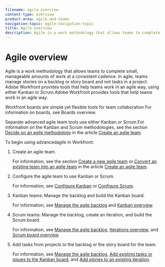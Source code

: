 ```yaml
---
filename: agile-overview
content-type: overview
product-area: agile-and-teams
navigation-topic: agile-navigation-topic
title: Agile overview
description: Agile is a work methodology that allows teams to complete small, manageable amounts of work at a consistent cadence. In agile, teams manage stories on a backlog or story board and not tasks in a project. Adobe Workfront provides tools that help teams work in an agile way, using either Kanban or Scrum.Adobe Workfront provides tools that help teams work in an agile way.
---
```


# Agile overview

Agile is a work methodology that allows teams to complete small, manageable amounts of work at a consistent cadence. In agile, teams manage stories on a backlog or story board and not tasks in a project. Adobe Workfront provides tools that help teams work in an agile way, using either Kanban or Scrum.Adobe Workfront provides tools that help teams work in an agile way.

Workfront boards are simple yet flexible tools for team collaboration For information on boards, see Boards overview.

Separate advanced agile team tools use either Kanban or Scrum.For information on the Kanban and Scrum methodologies, see the section [Decide on an agile methodology](../agile/get-started-with-agile-in-workfront/create-an-agile-team.md#deciding) in the article [Create an agile team](../agile/get-started-with-agile-in-workfront/create-an-agile-team.md).

To begin using advancedagile in Workfront:

1. Create an agile team.

   For information, see the section [Create a new agile team](../agile/get-started-with-agile-in-workfront/create-an-agile-team.md#creating-an-agile-team-from-scratch) or [Convert an existing team into an agile team](../agile/get-started-with-agile-in-workfront/create-an-agile-team.md#converting-an-existing-team-into-an-agaile-team) in the article [Create an agile team](../agile/get-started-with-agile-in-workfront/create-an-agile-team.md).

1. Configure the agile team to use Kanban or Scrum.

   For information, see [Configure Kanban](../agile/get-started-with-agile-in-workfront/configure-kanban.md) or [Configure Scrum](../agile/get-started-with-agile-in-workfront/configure-scrum.md).

1. Kanban teams: Manage the backlog and build the Kanban board.

   For information, see [Manage the agile backlog](../agile/work-in-an-agile-environment/manage-the-agile-backlog.md) and [Kanban overview](../agile/use-kanban-in-an-agile-team/kanban-overview.md).

1. Scrum teams: Manage the backlog, create an iteration, and build the Scrum board.

   For information, see [Manage the agile backlog](../agile/work-in-an-agile-environment/manage-the-agile-backlog.md), [Iterations overview](../agile/use-scrum-in-an-agile-team/iterations/iterations-overview.md), and [Scrum board overview](../agile/use-scrum-in-an-agile-team/scrum-board/scrum-board-overview.md).

1. Add tasks from projects to the backlog or the story board for the team.

   For information, see [Manage the agile backlog](../agile/work-in-an-agile-environment/manage-the-agile-backlog.md), [Add existing tasks or issues to the Kanban board](../agile/use-kanban-in-an-agile-team/add-existing-tasks-or-issues-to-the-kanban-board.md), and [Add stories to an existing iteration](../agile/use-scrum-in-an-agile-team/iterations/add-stories-to-existing-iteration.md).

